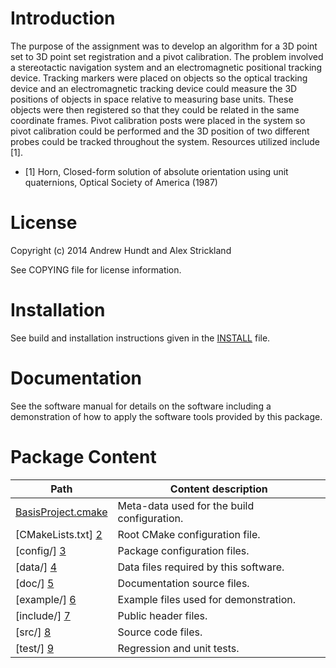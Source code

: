 Introduction
============


The purpose of the assignment was to develop an algorithm for a 3D point set to 3D point set registration and a pivot calibration.  The problem involved a stereotactic navigation system and an electromagnetic positional tracking device.  Tracking markers were placed on objects so the optical tracking device and an electromagnetic tracking device could measure the 3D positions of objects in space relative to measuring base units.  These objects were then registered so that they could be related in the same coordinate frames.  Pivot calibration posts were placed in the system so pivot calibration could be performed and the 3D position of two different probes could be tracked throughout the system. Resources utilized include \[1].

* \[1] Horn, Closed-form solution of absolute orientation using unit quaternions, Optical Society of America (1987)




License
=======

Copyright (c) 2014 Andrew Hundt and Alex Strickland <br />

See COPYING file for license information.



Installation
============

See build and installation instructions given in the [INSTALL](/INSTALL.md) file.



Documentation
=============

See the software manual for details on the software including a demonstration
of how to apply the software tools provided by this package.



Package Content
===============

Path                    | Content description
----------------------- | ----------------------------------------------------------
[BasisProject.cmake][1] | Meta-data used for the build configuration.
[CMakeLists.txt]    [2] | Root CMake configuration file.
[config/]           [3] | Package configuration files.
[data/]             [4] | Data files required by this software.
[doc/]              [5] | Documentation source files.
[example/]          [6] | Example files used for demonstration.
[include/]          [7] | Public header files.
[src/]              [8] | Source code files.
[test/]             [9] | Regression and unit tests.






<!-- --------------------------------------------------------------------------------- -->

<!-- Links to GitHub, see the local directory if you have downloaded the files already -->
[1]: /BasisProject.cmake
[2]: /CMakeLists.txt
[3]: /config
[4]: /data
[5]: /doc
[6]: /example
[7]: /include
[8]: /src
[9]: /test
